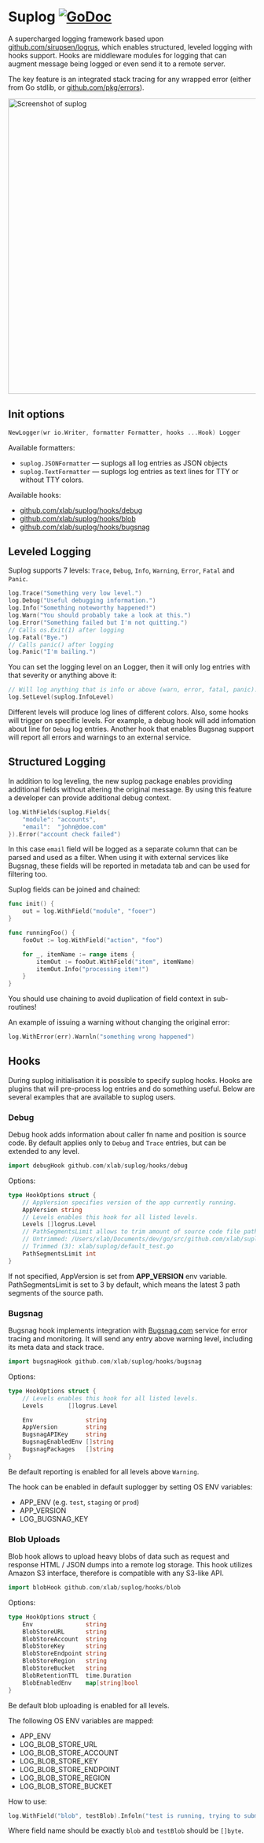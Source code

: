 # Suplog [![GoDoc](https://godoc.org/github.com/xlab/suplog?status.svg)](https://godoc.org/github.com/xlab/suplog)

A supercharged logging framework based upon [github.com/sirupsen/logrus](https://github.com/sirupsen/logrus), which enables structured, leveled logging with hooks support. Hooks are middleware modules for logging that can augment message being logged or even send it to a remote server.

The key feature is an integrated stack tracing for any wrapped error (either from Go stdlib, or [github.com/pkg/errors](http://github.com/pkg/errors)).

<img alt="Screenshot of suplog" src="screenshot.png" width="600px" />

## Init options

```go
NewLogger(wr io.Writer, formatter Formatter, hooks ...Hook) Logger
```

Available formatters:
* `suplog.JSONFormatter` — suplogs all log entries as JSON objects
* `suplog.TextFormatter` — suplogs log entries as text lines for TTY or without TTY colors.

Available hooks:
* [github.com/xlab/suplog/hooks/debug](https://github.com/xlab/suplog/blob/master/hooks/debug/hook.go#L14)
* [github.com/xlab/suplog/hooks/blob](https://github.com/xlab/suplog/blob/master/hooks/blob/hook.go#L14)
* [github.com/xlab/suplog/hooks/bugsnag](https://github.com/xlab/suplog/blob/master/hooks/bugsnag/hook.go#L13)

## Leveled Logging

Suplog supports 7 levels: `Trace`, `Debug`, `Info`, `Warning`, `Error`, `Fatal` and `Panic`.

```go
log.Trace("Something very low level.")
log.Debug("Useful debugging information.")
log.Info("Something noteworthy happened!")
log.Warn("You should probably take a look at this.")
log.Error("Something failed but I'm not quitting.")
// Calls os.Exit(1) after logging
log.Fatal("Bye.")
// Calls panic() after logging
log.Panic("I'm bailing.")
```

You can set the logging level on an Logger, then it will only log entries with that severity or anything above it:

```go
// Will log anything that is info or above (warn, error, fatal, panic). Default.
log.SetLevel(suplog.InfoLevel)
```

Different levels will produce log lines of different colors. Also, some hooks will trigger on specific levels. For example, a debug hook will add infomation about line for `Debug` log entries. Another hook that enables Bugsnag support will report all errors and warnings to an external service.

## Structured Logging

In addition to log leveling, the new suplog package enables providing additional fields without altering the original message. By using this feature a developer can provide additional debug context.

```go
log.WithFields(suplog.Fields{
    "module": "accounts",
    "email":  "john@doe.com"
}).Error("account check failed")
```

In this case `email` field will be logged as a separate column that can be parsed and used as a filter. When using it with external services like Bugsnag, these fields will be reported in metadata tab and can be used for filtering too.

Suplog fields can be joined and chained:

```go
func init() {
    out = log.WithField("module", "fooer")
}

func runningFoo() {
    fooOut := log.WithField("action", "foo")

    for _, itemName := range items {
        itemOut := fooOut.WithField("item", itemName)
        itemOut.Info("processing item!")
    }
}
```

You should use chaining to avoid duplication of field context in sub-routines!

An example of issuing a warning without changing the original error:

```go
log.WithError(err).Warnln("something wrong happened")
```

## Hooks

During suplog initialisation it is possible to specify suplog hooks. Hooks are plugins that will pre-process log entries and do something useful. Below are several examples that are available to suplog users.

### Debug

Debug hook adds information about caller fn name and position is source code. By default applies only to `Debug` and `Trace` entries, but can be extended to any level.

```go
import debugHook github.com/xlab/suplog/hooks/debug
```

Options:

```go
type HookOptions struct {
    // AppVersion specifies version of the app currently running.
    AppVersion string
    // Levels enables this hook for all listed levels.
    Levels []logrus.Level
    // PathSegmentsLimit allows to trim amount of source code file path segments.
    // Untrimmed: /Users/xlab/Documents/dev/go/src/github.com/xlab/suplog/default_test.go
    // Trimmed (3): xlab/suplog/default_test.go
    PathSegmentsLimit int
}
```

If not specified, AppVersion is set from **APP_VERSION** env variable. PathSegmentsLimit is set to 3 by default, which means the latest 3 path segments of the source path.

### Bugsnag

Bugsnag hook implements integration with [Bugsnag.com](https://app.bugsnag.com) service for error tracing and monitoring. It will send any entry above warning level, including its meta data and stack trace.

```go
import bugsnagHook github.com/xlab/suplog/hooks/bugsnag
```

Options:

```go
type HookOptions struct {
    // Levels enables this hook for all listed levels.
    Levels       []logrus.Level

    Env               string
    AppVersion        string
    BugsnagAPIKey     string
    BugsnagEnabledEnv []string
    BugsnagPackages   []string
}
```

Be default reporting is enabled for all levels above `Warning`.

The hook can be enabled in default suplogger by setting OS ENV variables:

* APP_ENV (e.g. `test`, `staging` or `prod`)
* APP_VERSION
* LOG_BUGSNAG_KEY

### Blob Uploads

Blob hook allows to upload heavy blobs of data such as request and response HTML / JSON dumps into a remote log storage. This hook utilizes Amazon S3 interface, therefore is compatible with any S3-like API.

```go
import blobHook github.com/xlab/suplog/hooks/blob
```

Options:

```go
type HookOptions struct {
    Env               string
    BlobStoreURL      string
    BlobStoreAccount  string
    BlobStoreKey      string
    BlobStoreEndpoint string
    BlobStoreRegion   string
    BlobStoreBucket   string
    BlobRetentionTTL  time.Duration
    BlobEnabledEnv    map[string]bool
}
```

Be default blob uploading is enabled for all levels.

The following OS ENV variables are mapped:

* APP_ENV
* LOG_BLOB_STORE_URL
* LOG_BLOB_STORE_ACCOUNT
* LOG_BLOB_STORE_KEY
* LOG_BLOB_STORE_ENDPOINT
* LOG_BLOB_STORE_REGION
* LOG_BLOB_STORE_BUCKET

How to use:

```go
log.WithField("blob", testBlob).Infoln("test is running, trying to submit blob")
```

Where field name should be exactly `blob` and `testBlob` should be `[]byte`.
